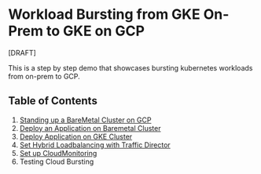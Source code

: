 # Workload Bursting from GKE On-Prem to GKE on GCP

[DRAFT]

This is a step by step demo that showcases bursting kubernetes workloads from on-prem to GCP.


## Table of Contents

1. [Standing up a BareMetal Cluster on GCP](./StandUpBareMetalClusterOnGCP.md)
2. [Deploy an Application on Baremetal Cluster](./DeployAppOnBMCluster.md)
3. [Deploy Application on GKE Cluster](DeployAppOnKuberun.md)
4. [Set Hybrid Loadbalancing with Traffic Director](./HybridLBWithTrafficDirector.md)
5. [Set up CloudMonitoring](./ConfigureCloudMonitoring.md)
6. Testing Cloud Bursting
